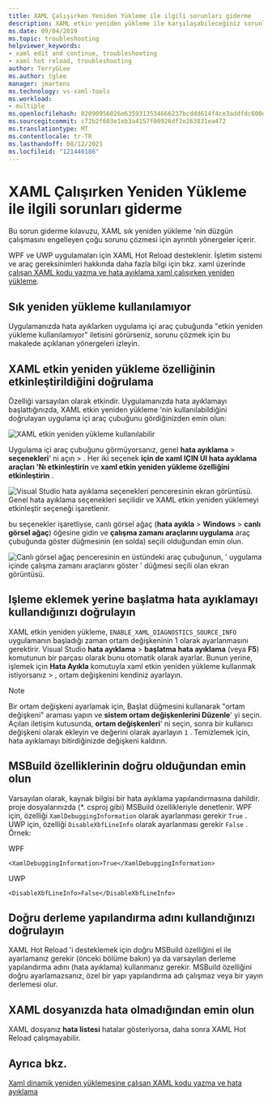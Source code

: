 ```yaml
---
title: XAML Çalışırken Yeniden Yükleme ile ilgili sorunları giderme
description: XAML etkin yeniden yükleme ile karşılaşabileceğiniz sorunları giderin.
ms.date: 09/04/2019
ms.topic: troubleshooting
helpviewer_keywords:
- xaml edit and continue, troubleshooting
- xaml hot reload, troubleshooting
author: TerryGLee
ms.author: tglee
manager: jmartens
ms.technology: vs-xaml-tools
ms.workload:
- multiple
ms.openlocfilehash: 02090956026e6359313534666237bcddd614f4ce3addfdc600d1a7f0289ed9d6
ms.sourcegitcommit: c72b2f603e1eb3a4157f00926df2e263831ea472
ms.translationtype: MT
ms.contentlocale: tr-TR
ms.lasthandoff: 08/12/2021
ms.locfileid: "121440186"
---
```

# <a name="troubleshooting-xaml-hot-reload"></a>XAML Çalışırken Yeniden Yükleme ile ilgili sorunları giderme

Bu sorun giderme kılavuzu, XAML sık yeniden yükleme 'nin düzgün çalışmasını engelleyen çoğu sorunu çözmesi için ayrıntılı yönergeler içerir.

WPF ve UWP uygulamaları için XAML Hot Reload desteklenir. İşletim sistemi ve araç gereksinimleri hakkında daha fazla bilgi için bkz. xaml üzerinde [çalışan XAML kodu yazma ve hata ayıklama xaml çalışırken yeniden yükleme](xaml-hot-reload.md).

## <a name="hot-reload-is-not-available"></a>Sık yeniden yükleme kullanılamıyor

Uygulamanızda hata ayıklarken uygulama içi araç çubuğunda "etkin yeniden yükleme kullanılamıyor" iletisini görürseniz, sorunu çözmek için bu makalede açıklanan yönergeleri izleyin.

## <a name="verify-that-xaml-hot-reload-is-enabled"></a>XAML etkin yeniden yükleme özelliğinin etkinleştirildiğini doğrulama

Özelliği varsayılan olarak etkindir. Uygulamanızda hata ayıklamayı başlattığınızda, XAML etkin yeniden yükleme 'nin kullanılabildiğini doğrulayan uygulama içi araç çubuğunu gördiğinizden emin olun:

![XAML etkin yeniden yükleme kullanılabilir](../debugger/media/xaml-hot-reload-available.png)

Uygulama içi araç çubuğunu görmüyorsanız, genel **hata ayıklama**  >  **seçenekleri**' ni açın  >  . Her iki seçenek **için de xaml IÇIN UI hata ayıklama araçları 'Nı etkinleştirin** ve **xaml etkin yeniden yükleme özelliğini etkinleştirin** .

![Visual Studio hata ayıklama seçenekleri penceresinin ekran görüntüsü. Genel hata ayıklama seçenekleri seçilidir ve XAML etkin yeniden yüklemeyi etkinleştir seçeneği işaretlenir.](../debugger/media/xaml-hot-reload-enable.png)

bu seçenekler işaretliyse, canlı görsel ağaç (**hata ayıkla**  >  **Windows**  >  **canlı görsel ağaç**) öğesine gidin ve **çalışma zamanı araçlarını uygulama** araç çubuğunda göster düğmesinin (en solda) seçili olduğundan emin olun.

![Canlı görsel ağaç penceresinin en üstündeki araç çubuğunun, ' uygulama içinde çalışma zamanı araçlarını göster ' düğmesi seçili olan ekran görüntüsü.](../debugger/media/xaml-hot-reload-show-runtime-tools.png)

## <a name="verify-that-you-use-start-debugging-rather-than-attach-to-process"></a>Işleme eklemek yerine başlatma hata ayıklamayı kullandığınızı doğrulayın

XAML etkin yeniden yükleme, `ENABLE_XAML_DIAGNOSTICS_SOURCE_INFO` uygulamanın başladığı zaman ortam değişkeninin 1 olarak ayarlanmasını gerektirir. Visual Studio **hata ayıklama**  >  **başlatma hata ayıklama** (veya **F5**) komutunun bir parçası olarak bunu otomatik olarak ayarlar. Bunun yerine, işlemek için **Hata Ayıkla** komutuyla xaml etkin yeniden yükleme kullanmak istiyorsanız  >   , ortam değişkenini kendiniz ayarlayın.

> [!NOTE]
> Bir ortam değişkeni ayarlamak için, Başlat düğmesini kullanarak "ortam değişkeni" araması yapın ve **sistem ortam değişkenlerini Düzenle**' yi seçin. Açılan iletişim kutusunda, **ortam değişkenleri**' ni seçin, sonra bir kullanıcı değişkeni olarak ekleyin ve değerini olarak ayarlayın `1` . Temizlemek için, hata ayıklamayı bitirdiğinizde değişkeni kaldırın.

## <a name="verify-that-your-msbuild-properties-are-correct"></a>MSBuild özelliklerinin doğru olduğundan emin olun

Varsayılan olarak, kaynak bilgisi bir hata ayıklama yapılandırmasına dahildir. proje dosyalarınızda (*. csproj gibi) MSBuild özellikleriyle denetlenir. WPF için, özelliği `XamlDebuggingInformation` olarak ayarlanması gerekir `True` . UWP için, özelliği `DisableXbfLineInfo` olarak ayarlanması gerekir `False` . Örnek:

WPF

`<XamlDebuggingInformation>True</XamlDebuggingInformation>`

UWP

`<DisableXbfLineInfo>False</DisableXbfLineInfo>`

## <a name="verify-that-you-are-using-the-correct-build-configuration-name"></a>Doğru derleme yapılandırma adını kullandığınızı doğrulayın

XAML Hot Reload 'i desteklemek için doğru MSBuild özelliğini el ile ayarlamanız gerekir (önceki bölüme bakın) ya da varsayılan derleme yapılandırma adını (hata ayıklama) kullanmanız gerekir. MSBuild özelliğini doğru ayarlamazsanız, özel bir yapı yapılandırma adı çalışmaz veya bir yayın derlemesi olur.

## <a name="verify-that-your-xaml-file-has-no-errors"></a>XAML dosyanızda hata olmadığından emin olun

XAML dosyanız **hata listesi** hatalar gösteriyorsa, daha sonra XAML Hot Reload çalışmayabilir.

## <a name="see-also"></a>Ayrıca bkz.

[Xaml dinamik yeniden yüklemesine çalışan XAML kodu yazma ve hata ayıklama](xaml-hot-reload.md)
